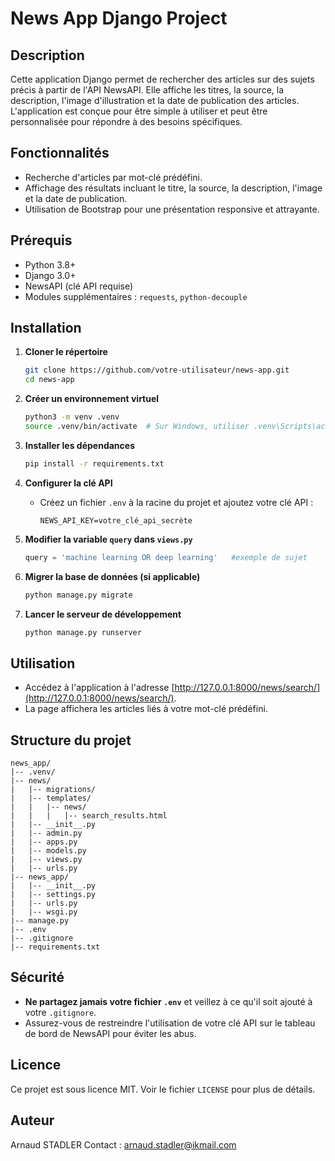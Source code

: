 # News App Django Project

## Description
Cette application Django permet de rechercher des articles sur des sujets précis à partir de l'API NewsAPI. Elle affiche les titres, la source, la description, l'image d'illustration et la date de publication des articles. L'application est conçue pour être simple à utiliser et peut être personnalisée pour répondre à des besoins spécifiques.

## Fonctionnalités
- Recherche d'articles par mot-clé prédéfini.
- Affichage des résultats incluant le titre, la source, la description, l'image et la date de publication.
- Utilisation de Bootstrap pour une présentation responsive et attrayante.

## Prérequis
- Python 3.8+
- Django 3.0+
- NewsAPI (clé API requise)
- Modules supplémentaires : `requests`, `python-decouple`

## Installation

1. **Cloner le répertoire**
   ```bash
   git clone https://github.com/votre-utilisateur/news-app.git
   cd news-app
   ```

2. **Créer un environnement virtuel**
   ```bash
   python3 -m venv .venv
   source .venv/bin/activate  # Sur Windows, utiliser .venv\Scripts\activate
   ```

3. **Installer les dépendances**
   ```bash
   pip install -r requirements.txt
   ```

4. **Configurer la clé API**
   - Créez un fichier `.env` à la racine du projet et ajoutez votre clé API :
     ```
     NEWS_API_KEY=votre_clé_api_secrète
     ```

5. **Modifier la variable `query` dans `views.py`**
    ```python
   query = 'machine learning OR deep learning'   #exemple de sujet
   ```
6. **Migrer la base de données (si applicable)**
   ```bash
   python manage.py migrate
   ```

7. **Lancer le serveur de développement**
   ```bash
   python manage.py runserver
   ```

## Utilisation
- Accédez à l'application à l'adresse [http://127.0.0.1:8000/news/search/](http://127.0.0.1:8000/news/search/).
- La page affichera les articles liés à votre mot-clé prédéfini.

## Structure du projet
```
news_app/
|-- .venv/
|-- news/
|   |-- migrations/
|   |-- templates/
|   |   |-- news/
|   |   |   |-- search_results.html
|   |-- __init__.py
|   |-- admin.py
|   |-- apps.py
|   |-- models.py
|   |-- views.py
|   |-- urls.py
|-- news_app/
|   |-- __init__.py
|   |-- settings.py
|   |-- urls.py
|   |-- wsgi.py
|-- manage.py
|-- .env
|-- .gitignore
|-- requirements.txt
```

## Sécurité
- **Ne partagez jamais votre fichier `.env`** et veillez à ce qu'il soit ajouté à votre `.gitignore`.
- Assurez-vous de restreindre l'utilisation de votre clé API sur le tableau de bord de NewsAPI pour éviter les abus.

## Licence
Ce projet est sous licence MIT. Voir le fichier `LICENSE` pour plus de détails.

## Auteur
Arnaud STADLER
Contact : arnaud.stadler@ikmail.com
